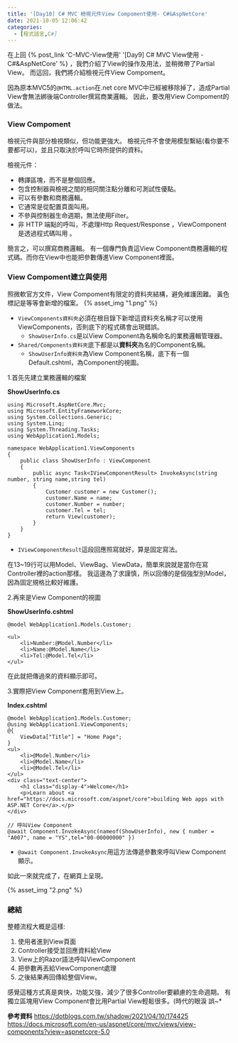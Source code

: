 ```yaml
---
title: '[Day10] C# MVC 檢視元件View Compoment使用- C#&AspNetCore'
date: 2021-10-05 12:06:42
categories:
  - [程式語言,C#]
---
```

在上回 {% post_link 'C-MVC-View使用' '[Day9] C# MVC View使用 - C#&AspNetCore' %} ，我們介紹了View的操作及用法，並稍微帶了Partial View。
而這回，我們將介紹檢視元件View Compoment。

因為原本MVC5的<code>@HTML.action</code>在.net core MVC中已經被移除掉了，造成Partial View會無法綁後端Controller撰寫商業邏輯。
因此，要改用View Compoment的做法。

### View Compoment
檢視元件與部分檢視類似，但功能更強大。 檢視元件不會使用模型繫結(看你要不要都可以)，並且只取決於呼叫它時所提供的資料。 

檢視元件：

+ 轉譯區塊，而不是整個回應。
+ 包含控制器與檢視之間的相同關注點分離和可測試性優點。
+ 可以有參數和商務邏輯。
+ 它通常是從配置頁面叫用。
+ 不參與控制器生命週期，無法使用Filter。
+ 非 HTTP 端點的呼叫，不處理Http Request/Response ，ViewComponent是透過程式碼叫用 。 

簡言之，可以撰寫商務邏輯。
有一個專門負責這View Component商務邏輯的程式碼。而你在View中也能把參數傳進View Component裡面。

### View Compoment建立與使用
照微軟官方文件，View Compoment有限定的資料夾結構，避免維護困難。
黃色標記是等等會新增的檔案。
{% asset_img "1.png" %}

+ <code>ViewComponents資料夾</code>必須在根目錄下新增這資料夾名稱才可以使用ViewComponents，否則底下的程式碼會出現錯誤。
  + <code>ShowUserInfo.cs</code>是以View Component為名稱命名的業務邏輯管理器。
+ <code>Shared/Components資料夾</code>底下都是以**資料夾**為名的Component名稱。
    + <code>ShowUserInfo資料夾</code>為View Component名稱，底下有一個Default.cshtml，為Component的視圖。

1.首先先建立業務邏輯的檔案

**ShowUserInfo.cs**
```
using Microsoft.AspNetCore.Mvc;
using Microsoft.EntityFrameworkCore;
using System.Collections.Generic;
using System.Linq;
using System.Threading.Tasks;
using WebApplication1.Models;

namespace WebApplication1.ViewComponents
{
    public class ShowUserInfo : ViewComponent
    {
        public async Task<IViewComponentResult> InvokeAsync(string  number, string name,string tel)
        {
            Customer customer = new Customer();
            customer.Name = name;
            customer.Number = number;
            customer.Tel = tel;
            return View(customer);
        }
    }
}
```
+ <code>IViewComponentResult</code>這段回應照寫就好，算是固定寫法。

在13~19行可以用Model、ViewBag、ViewData，簡單來說就是當你在寫Controller裡的action那樣。
我這邊為了求謹慎，所以回傳的是個強型別Model，因為固定規格比較好維護。

2.再來是View Component的視圖

**ShowUserInfo.cshtml**

```
@model WebApplication1.Models.Customer;

<ul>
    <li>Number:@Model.Number</li>
    <li>Name:@Model.Name</li>
    <li>Tel:@Model.Tel</li>
</ul>

```
在此就把傳過來的資料顯示即可。

3.實際把View Component套用到View上。

**Index.cshtml**
```
@model WebApplication1.Models.Customer;
@using WebApplication1.ViewComponents;
@{
    ViewData["Title"] = "Home Page";
}
<ul>
    <li>@Model.Number</li>
    <li>@Model.Name</li>
    <li>@Model.Tel</li>
</ul>
<div class="text-center">
    <h1 class="display-4">Welcome</h1>
    <p>Learn about <a href="https://docs.microsoft.com/aspnet/core">building Web apps with ASP.NET Core</a>.</p>
</div>

// 呼叫View Component
@await Component.InvokeAsync(nameof(ShowUserInfo), new { number = "A007", name = "YS",tel="00-00000000" })

```
+ <code>@await Component.InvokeAsync</code>用這方法傳遞參數來呼叫View Component顯示。

如此一來就完成了，在網頁上呈現。

{% asset_img "2.png" %}

### 總結
整體流程大概是這樣:
1. 使用者進到View頁面
2. Controller接受並回應資料給View
3. View上的Razor語法呼叫ViewComponent
4. 把參數再丟給ViewComponent處理
5. 之後結果再回傳給整個View。

感覺這種方式真是爽快，功能又強，減少了很多Controller要顧慮的生命週期。
有獨立區塊用View Component會比用Partial View輕鬆很多。(時代的眼淚 誤~*


**參考資料**
https://dotblogs.com.tw/shadow/2021/04/10/174425
https://docs.microsoft.com/en-us/aspnet/core/mvc/views/view-components?view=aspnetcore-5.0
